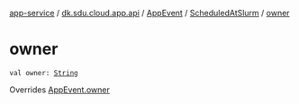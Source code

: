 [app-service](../../../index.md) / [dk.sdu.cloud.app.api](../../index.md) / [AppEvent](../index.md) / [ScheduledAtSlurm](index.md) / [owner](./owner.md)

# owner

`val owner: `[`String`](https://kotlinlang.org/api/latest/jvm/stdlib/kotlin/-string/index.html)

Overrides [AppEvent.owner](../owner.md)

